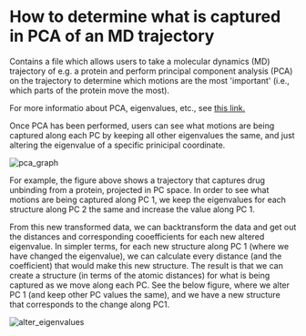 # How to determine what is captured in PCA of an MD trajectory

Contains a file which allows users to take a molecular dynamics (MD) trajectory of e.g. a protein and perform principal component analysis (PCA) on the trajectory to determine which motions are the most 'important' (i.e., which parts of the protein move the most).

For more informatio about PCA, eigenvalues, etc., see [this link.](https://builtin.com/data-science/step-step-explanation-principal-component-analysis)

Once PCA has been performed, users can see what motions are being captured along each PC by keeping all other eigenvalues the same, and just altering the eigenvalue of a specific prinicipal coordinate. 

![pca_graph](https://user-images.githubusercontent.com/42864940/164477110-8ede716b-0f23-4ab5-8764-86c6c8930207.png)

For example, the figure above shows a trajectory that captures drug unbinding from a protein, projected in PC space. In order to see what motions are being captured along PC 1, we keep the eigenvalues for each structure along PC 2 the same and increase the value along PC 1. 

From this new transformed data, we can backtransform the data and get out the distances and corresponding cooefficients for each new altered eigenvalue. In simpler terms, for each new structure along PC 1 (where we have changed the eigenvalue), we can calculate every distance (and the coefficient) that would make this new structure. The result is that we can create a structure (in terms of the atomic distances) for what is being captured as we move along each PC. See the below figure, where we alter PC 1 (and keep other PC values the same), and we have a new structure that corresponds to the change along PC1. 

![alter_eigenvalues](https://user-images.githubusercontent.com/42864940/164478315-744ccc76-7f50-4747-9ceb-0ec8a3a721b2.png)
